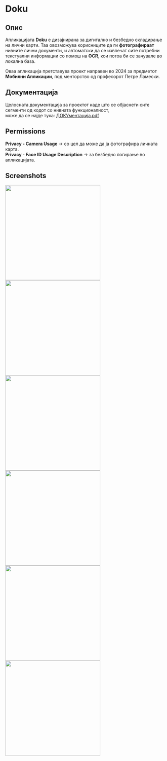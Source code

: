 # Doku

Опис
-
Апликацијата **Doku** е дизајнирана за дигитално и безбедно складирање на лични
карти. Таа овозможува корисниците да ги **фотографираат** нивните лични документи, и
автоматски да се извлечат сите потребни текстуални информации со помош на **OCR**,
кои потоа би се зачувале во локална база.

Оваа апликација претставува проект направен во 2024 за предметот **Мобилни Апликации**, под менторство од
професорот Петре Ламески.

Документација
-
Целосната документација за проектот каде што се објаснети сите сегменти од кодот со нивната функционалност, <br>
може да се најде тука:
[ДОКУментација.pdf](https://github.com/user-attachments/files/18662346/default.pdf)

Permissions
- 
**Privacy - Camera Usage** -> со цел да може да ја фотографира личната карта. <br>
**Privacy - Face ID Usage Description** -> за безбедно логирање во апликацијата.

Screenshots
------------

<img src="https://github.com/user-attachments/assets/0c4c6c2c-3bea-40c5-b181-410a70a7b8ff" width="300">
<img src="https://github.com/user-attachments/assets/729820b7-d0a6-4a5b-9a22-b292f885d12a" width="300">
<img src="https://github.com/user-attachments/assets/14662d95-539a-4080-88e0-ab5bff2c8511" width="300">
<img src="https://github.com/user-attachments/assets/b6f1e534-4572-4f6b-ab87-b7fb82bee1be" width="300">
<img src="https://github.com/user-attachments/assets/43881ffc-2b2b-49bd-8b13-50bd18ddfb98" width="300">
<img src="https://github.com/user-attachments/assets/ec1a85d7-6de1-465c-bacc-5b74e10c842c" width="300">

